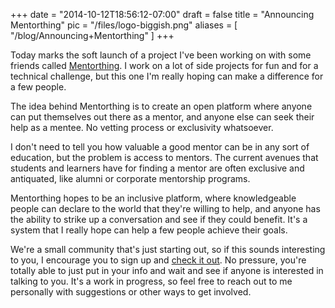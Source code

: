 
+++
date = "2014-10-12T18:56:12-07:00"
draft = false
title = "Announcing Mentorthing"
pic = "/files/logo-biggish.png"
aliases = [
  "/blog/Announcing+Mentorthing"
]
+++

<p>Today marks the soft launch of a project I've been working on with some friends called <a href="http://www.mentorthing.com/">Mentorthing</a>.  I work on a lot of side projects for fun and for a technical challenge, but this one I'm really hoping can make a difference for a few people.</p>

<p>The idea behind Mentorthing is to create an open platform where anyone can put themselves out there as a mentor, and anyone else can seek their help as a mentee.  No vetting process or exclusivity whatsoever.</p>

<p>I don't need to tell you how valuable a good mentor can be in any sort of education, but the problem is access to mentors.  The current avenues that students and learners have for finding a mentor are often exclusive and antiquated, like alumni or corporate mentorship programs.</p>

<p>Mentorthing hopes to be an inclusive platform, where knowledgeable people can declare to the world that they're willing to help, and anyone has the ability to strike up a conversation and see if they could benefit.  It's a system that I really hope can help a few people achieve their goals.</p>

<p>We're a small community that's just starting out, so if this sounds interesting to you, I encourage you to sign up and <a href="http://www.mentorthing.com/">check it out</a>.  No pressure, you're totally able to just put in your info and wait and see if anyone is interested in talking to you.  It's a work in progress, so feel free to reach out to me personally with suggestions or other ways to get involved.</p>